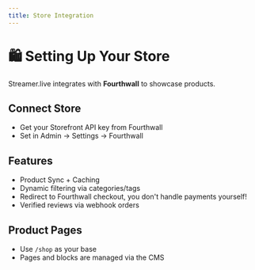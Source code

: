 ```yaml
---
title: Store Integration
---
```


# 🛍️ Setting Up Your Store

Streamer.live integrates with **Fourthwall** to showcase products.

## Connect Store

- Get your Storefront API key from Fourthwall
- Set in Admin → Settings → Fourthwall

## Features

- Product Sync + Caching
- Dynamic filtering via categories/tags
- Redirect to Fourthwall checkout, you don't handle payments yourself!
- Verified reviews via webhook orders

## Product Pages

- Use `/shop` as your base
- Pages and blocks are managed via the CMS